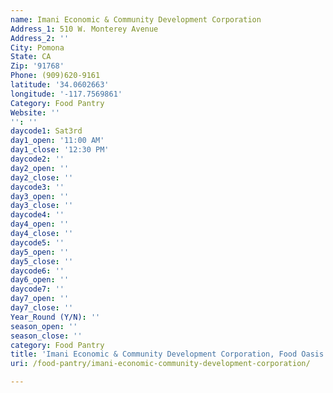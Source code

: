 ```yaml
---
name: Imani Economic & Community Development Corporation
Address_1: 510 W. Monterey Avenue
Address_2: ''
City: Pomona
State: CA
Zip: '91768'
Phone: (909)620-9161
latitude: '34.0602663'
longitude: '-117.7569861'
Category: Food Pantry
Website: ''
'': ''
daycode1: Sat3rd
day1_open: '11:00 AM'
day1_close: '12:30 PM'
daycode2: ''
day2_open: ''
day2_close: ''
daycode3: ''
day3_open: ''
day3_close: ''
daycode4: ''
day4_open: ''
day4_close: ''
daycode5: ''
day5_open: ''
day5_close: ''
daycode6: ''
day6_open: ''
daycode7: ''
day7_open: ''
day7_close: ''
Year_Round (Y/N): ''
season_open: ''
season_close: ''
category: Food Pantry
title: 'Imani Economic & Community Development Corporation, Food Oasis Los Angeles'
uri: /food-pantry/imani-economic-community-development-corporation/

---
```

